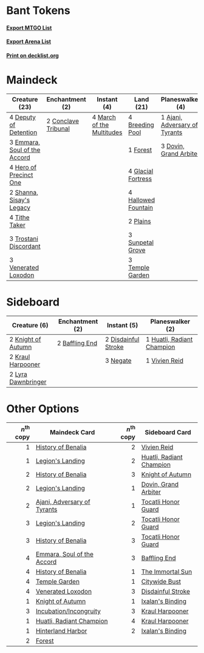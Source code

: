 # Bant Tokens

#### [Export MTGO List](../collection/Bant%20Tokens/Bant%20Tokens.txt)
#### [Export Arena List](../collection/Bant%20Tokens/Bant%20Tokens_arena.txt)
#### [Print on decklist.org](http://decklist.org/?deckmain=1%09Ajani,%20Adversary%20of%20Tyrants%0A4%09Breeding%20Pool%0A2%09Conclave%20Tribunal%0A4%09Deputy%20of%20Detention%0A3%09Dovin,%20Grand%20Arbiter%0A3%09Emmara,%20Soul%20of%20the%20Accord%0A4%09Flower/Flourish%0A1%09Forest%0A4%09Glacial%20Fortress%0A4%09Hallowed%20Fountain%0A4%09Hero%20of%20Precinct%20One%0A2%09Incubation/Incongruity%0A4%09March%20of%20the%20Multitudes%0A2%09Plains%0A2%09Shanna,%20Sisay's%20Legacy%0A3%09Sunpetal%20Grove%0A3%09Temple%20Garden%0A4%09Tithe%20Taker%0A3%09Trostani%20Discordant%0A3%09Venerated%20Loxodon&deckside=2%09Baffling%20End%0A2%09Disdainful%20Stroke%0A1%09Huatli,%20Radiant%20Champion%0A2%09Knight%20of%20Autumn%0A2%09Kraul%20Harpooner%0A2%09Lyra%20Dawnbringer%0A3%09Negate%0A1%09Vivien%20Reid)
# Maindeck

|                                             Creature (23)                                             |                                       Enchantment (2)                                        |                                            Instant (4)                                             |                                          Land (21)                                          |                                            Planeswalker (4)                                            |                                            Sorcery (6)                                            |
|-------------------------------------------------------------------------------------------------------|----------------------------------------------------------------------------------------------|----------------------------------------------------------------------------------------------------|---------------------------------------------------------------------------------------------|--------------------------------------------------------------------------------------------------------|---------------------------------------------------------------------------------------------------|
|4 [Deputy of Detention](http://gatherer.wizards.com/Pages/Card/Details.aspx?multiverseid=457309)       |2 [Conclave Tribunal](http://gatherer.wizards.com/Pages/Card/Details.aspx?multiverseid=452756)|4 [March of the Multitudes](http://gatherer.wizards.com/Pages/Card/Details.aspx?multiverseid=452938)|4 [Breeding Pool](http://gatherer.wizards.com/Pages/Card/Details.aspx?multiverseid=97088)    |1 [Ajani, Adversary of Tyrants](http://gatherer.wizards.com/Pages/Card/Details.aspx?multiverseid=447139)|4 [Flower/Flourish](http://gatherer.wizards.com/Pages/Card/Details.aspx?multiverseid=452976)       |
|3 [Emmara, Soul of the Accord](http://gatherer.wizards.com/Pages/Card/Details.aspx?multiverseid=452918)|                                                                                              |                                                                                                    |1 [Forest](http://gatherer.wizards.com/Pages/Card/Details.aspx?multiverseid=439860)          |3 [Dovin, Grand Arbiter](http://gatherer.wizards.com/Pages/Card/Details.aspx?multiverseid=457311)       |2 [Incubation/Incongruity](http://gatherer.wizards.com/Pages/Card/Details.aspx?multiverseid=457370)|
|4 [Hero of Precinct One](http://gatherer.wizards.com/Pages/Card/Details.aspx?multiverseid=457155)      |                                                                                              |                                                                                                    |4 [Glacial Fortress](http://gatherer.wizards.com/Pages/Card/Details.aspx?multiverseid=190562)|                                                                                                        |                                                                                                   |
|2 [Shanna, Sisay's Legacy](http://gatherer.wizards.com/Pages/Card/Details.aspx?multiverseid=443092)    |                                                                                              |                                                                                                    |4 [Hallowed Fountain](http://gatherer.wizards.com/Pages/Card/Details.aspx?multiverseid=97071)|                                                                                                        |                                                                                                   |
|4 [Tithe Taker](http://gatherer.wizards.com/Pages/Card/Details.aspx?multiverseid=457171)               |                                                                                              |                                                                                                    |2 [Plains](http://gatherer.wizards.com/Pages/Card/Details.aspx?multiverseid=439856)          |                                                                                                        |                                                                                                   |
|3 [Trostani Discordant](http://gatherer.wizards.com/Pages/Card/Details.aspx?multiverseid=452958)       |                                                                                              |                                                                                                    |3 [Sunpetal Grove](http://gatherer.wizards.com/Pages/Card/Details.aspx?multiverseid=420946)  |                                                                                                        |                                                                                                   |
|3 [Venerated Loxodon](http://gatherer.wizards.com/Pages/Card/Details.aspx?multiverseid=452780)         |                                                                                              |                                                                                                    |3 [Temple Garden](http://gatherer.wizards.com/Pages/Card/Details.aspx?multiverseid=405112)   |                                                                                                        |                                                                                                   |


# Sideboard

|                                        Creature (6)                                         |                                     Enchantment (2)                                     |                                         Instant (5)                                          |                                          Planeswalker (2)                                           |
|---------------------------------------------------------------------------------------------|-----------------------------------------------------------------------------------------|----------------------------------------------------------------------------------------------|-----------------------------------------------------------------------------------------------------|
|2 [Knight of Autumn](http://gatherer.wizards.com/Pages/Card/Details.aspx?multiverseid=452933)|2 [Baffling End](http://gatherer.wizards.com/Pages/Card/Details.aspx?multiverseid=439658)|2 [Disdainful Stroke](http://gatherer.wizards.com/Pages/Card/Details.aspx?multiverseid=420705)|1 [Huatli, Radiant Champion](http://gatherer.wizards.com/Pages/Card/Details.aspx?multiverseid=439817)|
|2 [Kraul Harpooner](http://gatherer.wizards.com/Pages/Card/Details.aspx?multiverseid=452886) |                                                                                         |3 [Negate](http://gatherer.wizards.com/Pages/Card/Details.aspx?multiverseid=423707)           |1 [Vivien Reid](http://gatherer.wizards.com/Pages/Card/Details.aspx?multiverseid=447344)             |
|2 [Lyra Dawnbringer](http://gatherer.wizards.com/Pages/Card/Details.aspx?multiverseid=442914)|                                                                                         |                                                                                              |                                                                                                     |


# Other Options

|*n*<sup>th</sup> copy|                                            Maindeck Card                                             |*n*<sup>th</sup> copy|                                          Sideboard Card                                           |
|--------------------:|------------------------------------------------------------------------------------------------------|--------------------:|---------------------------------------------------------------------------------------------------|
|                    1|[History of Benalia](http://gatherer.wizards.com/Pages/Card/Details.aspx?multiverseid=442909)         |                    2|[Vivien Reid](http://gatherer.wizards.com/Pages/Card/Details.aspx?multiverseid=447344)             |
|                    1|[Legion's Landing](http://gatherer.wizards.com/Pages/Card/Details.aspx?multiverseid=435173)           |                    2|[Huatli, Radiant Champion](http://gatherer.wizards.com/Pages/Card/Details.aspx?multiverseid=439817)|
|                    2|[History of Benalia](http://gatherer.wizards.com/Pages/Card/Details.aspx?multiverseid=442909)         |                    3|[Knight of Autumn](http://gatherer.wizards.com/Pages/Card/Details.aspx?multiverseid=452933)        |
|                    2|[Legion's Landing](http://gatherer.wizards.com/Pages/Card/Details.aspx?multiverseid=435173)           |                    1|[Dovin, Grand Arbiter](http://gatherer.wizards.com/Pages/Card/Details.aspx?multiverseid=457311)    |
|                    2|[Ajani, Adversary of Tyrants](http://gatherer.wizards.com/Pages/Card/Details.aspx?multiverseid=447139)|                    1|[Tocatli Honor Guard](http://gatherer.wizards.com/Pages/Card/Details.aspx?multiverseid=435194)     |
|                    3|[Legion's Landing](http://gatherer.wizards.com/Pages/Card/Details.aspx?multiverseid=435173)           |                    2|[Tocatli Honor Guard](http://gatherer.wizards.com/Pages/Card/Details.aspx?multiverseid=435194)     |
|                    3|[History of Benalia](http://gatherer.wizards.com/Pages/Card/Details.aspx?multiverseid=442909)         |                    3|[Tocatli Honor Guard](http://gatherer.wizards.com/Pages/Card/Details.aspx?multiverseid=435194)     |
|                    4|[Emmara, Soul of the Accord](http://gatherer.wizards.com/Pages/Card/Details.aspx?multiverseid=452918) |                    3|[Baffling End](http://gatherer.wizards.com/Pages/Card/Details.aspx?multiverseid=439658)            |
|                    4|[History of Benalia](http://gatherer.wizards.com/Pages/Card/Details.aspx?multiverseid=442909)         |                    1|[The Immortal Sun](http://gatherer.wizards.com/Pages/Card/Details.aspx?multiverseid=439844)        |
|                    4|[Temple Garden](http://gatherer.wizards.com/Pages/Card/Details.aspx?multiverseid=405112)              |                    1|[Citywide Bust](http://gatherer.wizards.com/Pages/Card/Details.aspx?multiverseid=452754)           |
|                    4|[Venerated Loxodon](http://gatherer.wizards.com/Pages/Card/Details.aspx?multiverseid=452780)          |                    3|[Disdainful Stroke](http://gatherer.wizards.com/Pages/Card/Details.aspx?multiverseid=420705)       |
|                    1|[Knight of Autumn](http://gatherer.wizards.com/Pages/Card/Details.aspx?multiverseid=452933)           |                    1|[Ixalan's Binding](http://gatherer.wizards.com/Pages/Card/Details.aspx?multiverseid=435168)        |
|                    3|[Incubation/Incongruity](http://gatherer.wizards.com/Pages/Card/Details.aspx?multiverseid=457370)     |                    3|[Kraul Harpooner](http://gatherer.wizards.com/Pages/Card/Details.aspx?multiverseid=452886)         |
|                    1|[Huatli, Radiant Champion](http://gatherer.wizards.com/Pages/Card/Details.aspx?multiverseid=439817)   |                    4|[Kraul Harpooner](http://gatherer.wizards.com/Pages/Card/Details.aspx?multiverseid=452886)         |
|                    1|[Hinterland Harbor](http://gatherer.wizards.com/Pages/Card/Details.aspx?multiverseid=443128)          |                    2|[Ixalan's Binding](http://gatherer.wizards.com/Pages/Card/Details.aspx?multiverseid=435168)        |
|                    2|[Forest](http://gatherer.wizards.com/Pages/Card/Details.aspx?multiverseid=439860)                     |                     |                                                                                                   |

